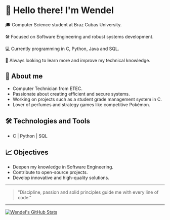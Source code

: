 # 👋 Hello there! I'm Wendel

🎓 Computer Science student at Braz Cubas University.

🛠️ Focused on Software Engineering and robust systems development.

💻 Currently programming in C, Python, Java and SQL.

🧠 Always looking to learn more and improve my technical knowledge.

## 🚀 About me
- Computer Technician from ETEC.
- Passionate about creating efficient and secure systems.
- Working on projects such as a student grade management system in C.
- Lover of perfumes and strategy games like competitive Pokémon.

## 🛠️ Technologies and Tools
- C | Python | SQL

## 📈 Objectives
- Deepen my knowledge in Software Engineering.
- Contribute to open-source projects.
- Develop innovative and high-quality solutions.

---

> "Discipline, passion and solid principles guide me with every line of code."

---

[![Wendel's GitHub Stats](https://github-readme-stats.vercel.app/api?username=your-username&show_icons=true&theme=tokyonight)](https://github.com/wenedl1)

